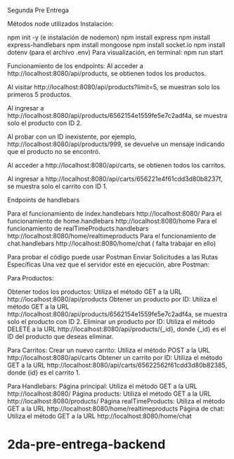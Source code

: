 Segunda Pre Entrega

Métodos node utilizados
Instalación:

npm init -y (e instalación de nodemon)
npm install express
npm install express-handlebars
npm install mongoose
npm install socket.io
npm install dotenv (para el archivo .env)
Para visualización, en terminal: npm run start


Funcionamiento de los endpoints:
Al acceder a http://localhost:8080/api/products, se obtienen todos los productos.

Al visitar http://localhost:8080/api/products?limit=5, se muestran solo los primeros 5 productos.

Al ingresar a http://localhost:8080/api/products/6562154e1559fe5e7c2adf4a, se muestra solo el producto con ID 2.

Al probar con un ID inexistente, por ejemplo, http://localhost:8080/api/products/999, se devuelve un mensaje indicando que el producto no se encontró.

Al acceder a http://localhost:8080/api/carts, se obtienen todos los carritos.

Al ingresar a http://localhost:8080/api/carts/656221e4f61cdd3d80b8237f, se muestra solo el carrito con ID 1.

Endpoints de handlebars

Para el funcionamiento de index.handlebars http://localhost:8080/
Para el funcionamiento de home.handlebars http://localhost:8080/home
Para el funcionamiento de realTimeProducts.handlebars http://localhost:8080/home/realtimeproducts
Para el funcionamiento de chat.handlebars http://localhost:8080/home/chat ( falta trabajar en ello)

Para probar el código puede usar Postman
Enviar Solicitudes a las Rutas Específicas
Una vez que el servidor esté en ejecución, abre Postman:


Para Productos:

Obtener todos los productos: Utiliza el método GET a la URL http://localhost:8080/api/products
Obtener un producto por ID: Utiliza el método GET a la URL http://localhost:8080/api/products/6562154e1559fe5e7c2adf4a, se muestra solo el producto con ID 2.
Eliminar un producto por ID: Utiliza el método DELETE a la URL http://localhost:8080/api/products/{_id}, donde {_id} es el ID del producto que deseas eliminar.


Para Carritos:
Crear un nuevo carrito: Utiliza el método POST a la URL http://localhost:8080/api/carts
Obtener un carrito por ID: Utiliza el método GET a la URL http://localhost:8080/api/carts/65622562f61cdd3d80b82385, donde {id} es el carrito 1.


Para Handlebars:
Página principal: Utiliza el método GET a la URL http://localhost:8080/
Página products: Utiliza el método GET a la URL http://localhost:8080/products/
Página realTimeProducts: Utiliza el método GET a la URL http://localhost:8080/home/realtimeproducts
Página de chat: Utiliza el método GET a la URL http://localhost:8080/home/chat
# 2da-pre-entrega-backend
